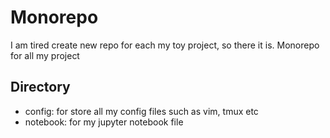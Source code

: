 # Monorepo

I am tired create new repo for each my toy project, so there it is. Monorepo for all my project

## Directory
- config: for store all my config files such as vim, tmux etc
- notebook: for my jupyter notebook file
